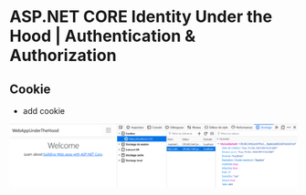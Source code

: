 # ASP.NET CORE Identity Under the Hood | Authentication & Authorization

## Cookie

- add cookie
<img src="/pictures/cookie.png" title="cookie"  width="900">

